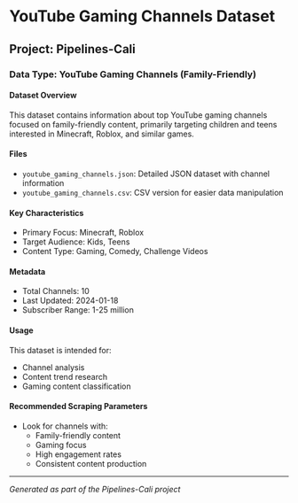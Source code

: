 # YouTube Gaming Channels Dataset

## Project: Pipelines-Cali
### Data Type: YouTube Gaming Channels (Family-Friendly)

#### Dataset Overview
This dataset contains information about top YouTube gaming channels focused on family-friendly content, primarily targeting children and teens interested in Minecraft, Roblox, and similar games.

#### Files
- `youtube_gaming_channels.json`: Detailed JSON dataset with channel information
- `youtube_gaming_channels.csv`: CSV version for easier data manipulation

#### Key Characteristics
- Primary Focus: Minecraft, Roblox
- Target Audience: Kids, Teens
- Content Type: Gaming, Comedy, Challenge Videos

#### Metadata
- Total Channels: 10
- Last Updated: 2024-01-18
- Subscriber Range: 1-25 million

#### Usage
This dataset is intended for:
- Channel analysis
- Content trend research
- Gaming content classification

#### Recommended Scraping Parameters
- Look for channels with:
  * Family-friendly content
  * Gaming focus
  * High engagement rates
  * Consistent content production

---

*Generated as part of the Pipelines-Cali project*